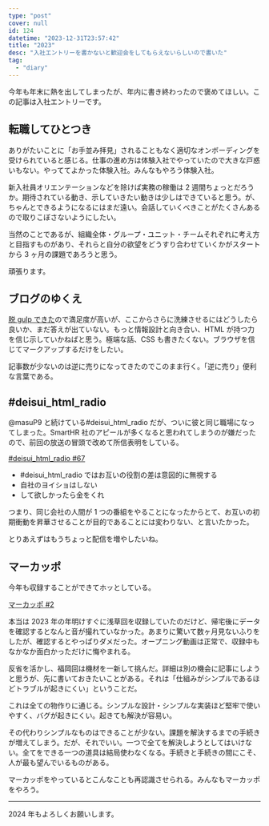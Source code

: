```yaml
---
type: "post"
cover: null
id: 124
datetime: "2023-12-31T23:57:42"
title: "2023"
desc: "入社エントリーを書かないと歓迎会をしてもらえないらしいので書いた"
tag:
  - "diary"
---
```


今年も年末に熱を出してしまったが、年内に書き終わったので褒めてほしい。この記事は入社エントリーです。

## 転職してひとつき

ありがたいことに「お手並み拝見」されることもなく適切なオンボーディングを受けられていると感じる。仕事の進め方は体験入社でやっていたので大きな戸惑いもない。やっててよかった体験入社。みんなもやろう体験入社。

新入社員オリエンテーションなどを除けば実務の稼働は 2 週間ちょっとだろうか。期待されている動き、示していきたい動きは少しはできていると思う。が、ちゃんとできるようになるにはまだ遠い。会話していくべきことがたくさんあるので取りこぼさないようにしたい。

当然のことであるが、組織全体・グループ・ユニット・チームそれぞれに考え方と目指すものがあり、それらと自分の欲望をどうすり合わせていくかがスタートから 3 ヶ月の課題であろうと思う。

頑張ります。

## ブログのゆくえ

[脱 gulp できた](https://dskd.jp/archives/121.html)ので満足度が高いが、ここからさらに洗練させるにはどうしたら良いか、まだ答えが出ていない。もっと情報設計と向き合い、HTML が持つ力を信じ示していかねばと思う。極端な話、CSS も書きたくない。ブラウザを信じてマークアップするだけをしたい。

記事数が少ないのは逆に売りになってきたのでこのまま行く。「逆に売り」便利な言葉である。

## \#deisui_html_radio

@masuP9 と続けている\#deisui_html_radio だが、ついに彼と同じ職場になってしまった。SmartHR 社のアピールが多くなると思われてしまうのが嫌だったので、前回の放送の冒頭で改めて所信表明をしている。

[#deisui_html_radio #67](https://www.youtube.com/watch?v=2H49N5e7hPw)

- \#deisui_html_radio ではお互いの役割の差は意図的に無視する
- 自社のヨイショはしない
- して欲しかったら金をくれ

つまり、同じ会社の人間が 1 つの番組をやることになったからとて、お互いの初期衝動を昇華させることが目的であることには変わりない、と言いたかった。

とりあえずはもうちょっと配信を増やしたいね。

## マーカッポ

今年も収録することができてホッとしている。

[マーカッポ #2](https://www.youtube.com/watch?v=1Mi-_Plz5as)

本当は 2023 年の年明けすぐに浅草回を収録していたのだけど、帰宅後にデータを確認するとなんと音が撮れていなかった。あまりに驚いて数ヶ月見ないふりをしたが、確認するとやっぱりダメだった。オープニング動画は正常で、収録中もなかなか面白かっただけに悔やまれる。

反省を活かし、福岡回は機材を一新して挑んだ。詳細は別の機会に記事にしようと思うが、先に書いておきたいことがある。それは「仕組みがシンプルであるほどトラブルが起きにくい」ということだ。

これは全ての物作りに通じる。シンプルな設計・シンプルな実装ほど堅牢で使いやすく、バグが起きにくい。起きても解決が容易い。

その代わりシンプルなものはできることが少ない。課題を解決するまでの手続きが増えてしまう。だが、それでいい。一つで全てを解決しようとしてはいけない。全てをできる一つの道具は結局使わなくなる。手続きと手続きの間にこそ、人が最も望んでいるものがある。

マーカッポをやっているとこんなことも再認識させられる。みんなもマーカッポをやろう。

---

2024 年もよろしくお願いします。
